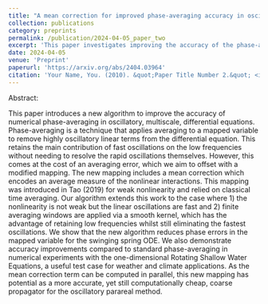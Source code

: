 ```yaml
---
title: "A mean correction for improved phase-averaging accuracy in oscillatory, multiscale, differential equations"
collection: publications
category: preprints
permalink: /publication/2024-04-05_paper_two
excerpt: 'This paper investigates improving the accuracy of the phase-averaged timestepping method. Phase-averaging reduces numerical stiffness to enable large, accurate, timesteps in oscillatory PDEs. However, this introduces an averaging error, which we aim to offset with an additional mean correction term. This new method is shown to enable accuracy improvements in three numerical tests, including the one-dimensional rotating shallow water equations.'
date: 2024-04-05
venue: 'Preprint'
paperurl: 'https://arxiv.org/abs/2404.03964'
citation: 'Your Name, You. (2010). &quot;Paper Title Number 2.&quot; <i>Journal 1</i>. 1(2).'
---
```


Abstract:

This paper introduces a new algorithm to improve the accuracy of numerical phase-averaging in oscillatory, multiscale, differential equations. Phase-averaging is a technique that applies averaging to a mapped variable to remove highly oscillatory linear terms from the differential equation. This retains the main contribution of fast oscillations on the low frequencies without needing to resolve the rapid oscillations themselves. However, this comes at the cost of an averaging error, which we aim to offset with a modified mapping. The new mapping includes a mean correction which encodes an average measure of the nonlinear interactions. This mapping was introduced in Tao (2019) for weak nonlinearity and relied on classical time averaging. Our algorithm extends this work to the case where 1) the nonlinearity is not weak but the linear oscillations are fast and 2) finite averaging windows are applied via a smooth kernel, which has the advantage of retaining low frequencies whilst still eliminating the fastest oscillations. We show that the new algorithm reduces phase errors in the mapped variable for the swinging spring ODE. We also demonstrate accuracy improvements compared to standard phase-averaging in numerical experiments with the one-dimensional Rotating Shallow Water Equations, a useful test case for weather and climate applications. As the mean correction term can be computed in parallel, this new mapping has potential as a more accurate, yet still computationally cheap, coarse propagator for the oscillatory parareal method.
